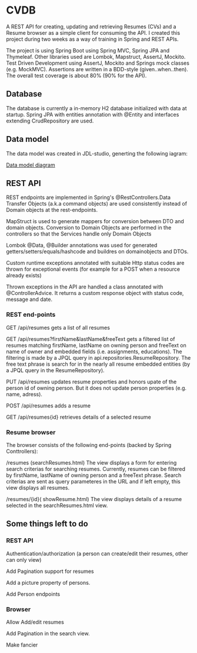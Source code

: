 # CVDB

A REST API for creating, updating and retrieving Resumes (CVs) and a Resume browser as a simple client for consuming the API. I created this project during two weeks as a way of training in Spring and REST APIs. 

The project is using Spring Boot using Spring MVC, Spring JPA and Thymeleaf. Other libraries used are Lombok, Mapstruct, AssertJ, Mockito. Test Driven Development using AssertJ, Mockito and Springs mock classes (e.g. MockMVC). Assertions are written in a BDD-style (given..when..then). The overall test coverage is about 80% (90% for the API).

## Database
The database is currently a in-memory H2 database initialized with data at startup.
Spring JPA with entities annotation with @Entity and interfaces extending CrudRepository are used.

## Data model
The data model was created in JDL-studio, generting the following iagram:

[Data model diagram](https://github.com/kristofercode/cvdb/blob/master/datamodel.png)

## REST API

REST endpoints are implemented in Spring's @RestControllers.Data Transfer Objects (a.k.a command objects) are used consistently instead of Domain objects at the rest-endpoints.

MapStruct is used to generate mappers for conversion between DTO and domain objects. Conversion to Domain Objects are performed in the controllers so that the Services handle only Domain Objects

Lombok @Data, @Builder annotations was used for generated getters/setters/equals/hashcode and buildres on domainobjects and DTOs.

Custom runtime exceptions annotated with suitable Http status codes are thrown for exceptional events (for example for a POST when a resource already exists)

Thrown exceptions in the API are handled a class annotated with @ControllerAdvice. It returns a custom response object with status code, message and date.

### REST end-points

GET /api/resumes gets a list of all resumes

GET /api/resumes?firstName&lastName&freeText gets a filtered list of resumes matching firstName, lastName on owning
    person and freeText on name of owner and embedded fields (i.e. assignments, educations). The filtering is made by
    a JPQL query in api.repositories.ResumeRepository. The free text phrase is search for in the nearly all resume 
    embedded entities (by a JPQL query in the ResumeRepository).

PUT /api/resumes updates resume properties and honors upate of the person id of owning person. But it does not update person properties (e.g. name, adress).

POST /api/resumes adds a resume

GET /api/resumes{id} retrieves details of a selected resume


### Resume browser

The browser consists of the following end-points (backed by Spring Conttrollers):

/resumes (searchResumes.html)
The view displays a form for entering search criterias for searching resumes. Currently, resumes can be filtered by firstName, lastName of owning person and a freeText phrase. Search criterias are sent as query parameteres in the URL and if left empty, this view displays all resumes.

/resumes/{id}( showResume.html)
The view displays details of a resume selected in the searchResumes.html view.

## Some things left to do

### REST API
Authentication/authorization (a person can create/edit their resumes, other can only view)

Add Pagination support for resumes

Add a picture property of persons.

Add Person endpoints

### Browser
Allow Add/edit resumes

Add Pagination in the search view.

Make fancier





